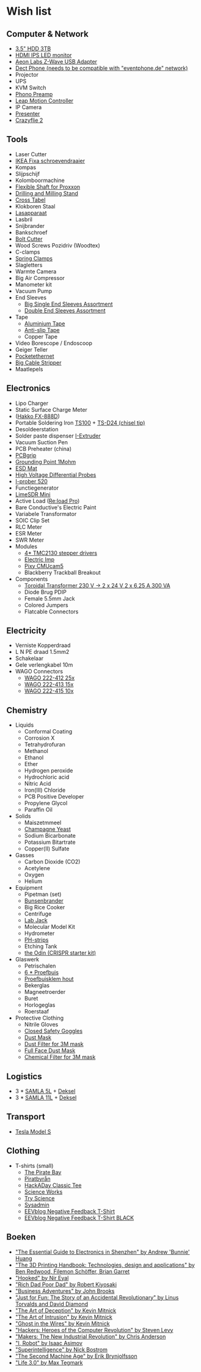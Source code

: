 Wish list
=========

Computer & Network
------------------
- [3.5" HDD 3TB](http://www.alternate.be/Seagate/Desktop-HDD-3-TB-harde-schijf/html/product/965387?tk=7&lk=6074)
- [HDMI IPS LED monitor](http://www.computerstore.be/category/123675/monitoren.html?723=8221,10972&95912=83435&92=74414&3764=11523)
- [Aeon Labs Z-Wave USB Adapter](https://www.kiwi-electronics.nl/aeon-labs-z-wave-usb-adapter-met-batterij-z-stick-series-2?gclid=CjwKEAjw-IOwBRD1wrTC27fSjFISJABUDZ17Q4bu3Ypk0OOYo12X3emB-fJBo_45BJjTr1wvIMCaPRoC78Tw_wcB)
- [Dect Phone (needs to be compatible with "eventphone.de" network)](http://www.eventphone.de/wiki/index.php/DECT_Phone_Compatibility_List)
- Projector
- UPS
- KVM Switch
- [Phono Preamp](http://www.conrad.be/ce/nl/product/943642/Vivanco-versterker-zwart?ref=searchDetail)
- [Leap Motion Controller](http://store-eur.leapmotion.com/)
- IP Camera
- [Presenter](https://tweakers.net/pricewatch/300943/logitech-r400-wireless-presenter.html)
- [Crazyflie 2](https://www.antratek.be/crazyflie-2-nano-quadcopter)

Tools
-----
- Laser Cutter
- [IKEA Fixa schroevendraaier](http://www.ikea.com/be/nl/catalog/products/20214199/)
- Kompas
- Slijpschijf
- Kolomboormachine
- [Flexible Shaft for Proxxon](http://www.conrad.be/ce/nl/product/826203/Proxxon-Micromot-110FB-flexibele-as-28-622/SHOP_AREA_37387)
- [Drilling and Milling Stand](http://www.conrad.be/ce/nl/product/826064/Boor-en-freesbank-BFB-2000-Proxxon-Micromot-20-000?ref=searchDetail)
- [Cross Tabel](http://www.conrad.be/ce/nl/product/826095/Proxxon-Micromot-KT-150-20-150-Kruistafel/?ref=bundles&rt=bundles&rb=1)
- Klokboren Staal
- [Lasapparaat](http://www.conrad.be/ce/nl/product/821135/Einhell-1546040-Lasstroom-55-160-A-Diameter-elektrode-2-4-mm)
- Lasbril
- Snijbrander
- Bankschroef
- [Bolt Cutter](http://www.conrad.be/ce/nl/product/816609/Kniptang-Knipex-71-72-610-Knipex-71-72-610?ref=list)
- Wood Screws Pozidriv (Woodtex)
- C-clamps
- [Spring Clamps](http://www.conrad.be/ce/nl/product/468324/FZ-60-Veerklem-Wolfcraft-3631000)
- Slagletters
- Warmte Camera
- Big Air Compressor
- Manometer kit
- Vacuum Pump
- End Sleeves
    - [Big Single End Sleeves Assortment](http://www.conrad.be/ce/nl/product/737030/Conrad-737030-Adereindhuls-assortiment-05-mm-10-mm-Oranje-Wit-Geel-Rood-Blauw-Groen-Zwart-Wit-2700-stuks/?ref=detview1&rt=detview1&rb=1)
    - [Double End Sleeves Assortment](http://www.conrad.be/ce/nl/product/739873/Conrad-93014c620-Dubbel-adereindhulzen-assortiment-075-mm-25-mm-Wit-Geel-Rood-Blauw-200-stuks?ref=list)
- Tape
    - [Aluminium Tape](http://www.conrad.be/ce/nl/product/545738/3M-1436F-Zacht-aluminium-tape-l-x-b-50-m-x-50-mm-Zilver-Aluminium-Inhoud-1-rollen?ref=searchDetail)
    - [Anti-slip Tape](http://www.conrad.be/ce/nl/product/545411/Conrad-Antislipband-l-x-b-10-m-x-50-mm-Zwart-PVC-Inhoud-1-rollen?ref=list)
    - Copper Tape
- Video Borescope / Endoscoop
- Geiger Teller
- [Pocketethernet](http://pockethernet.com/)
- [Big Cable Stripper](http://www.conrad.be/ce/nl/product/1216144/CK-Stripper-Armouslice-12-tot-36-mm-SWA-kabels-T2250?ref=searchDetail)
- Maatlepels

Electronics
-----------
- Lipo Charger
- Static Surface Charge Meter
- ([Hakko FX-888D](http://www.batterfly.com/shop/hakko_fx-888d?gclid=Cj0KEQjw75yxBRD78uqEnuG-5vcBEiQAQbaxSO2nWifkuYwvIPIYgtHW8KWX9PL9C2OzzYKqlNxlTs0aAj498P8HAQ))
- Portable Soldering Iron [TS100](https://www.aliexpress.com/wholesale?catId=0&initiative_id=SB_20170731112906&SearchText=TS100) + [TS-D24 (chisel tip)](https://www.aliexpress.com/wholesale?catId=0&initiative_id=SB_20170731113300&SearchText=TS-D24)
- Desoldeerstation
- Solder paste dispenser [I-Extruder](https://www.i-extruder.com/en/i-extruder-dispenser/2-i-extruder-solder-paste-dispenser.html)
- Vacuum Suction Pen
- PCB Preheater (china)
- [PCBgrip](https://pcbgrip.com/)
- [Grounding Point 1Mohm](http://www.conrad.be/ce/nl/product/189441/Aardingsbox-BJZ-C-197-2542-Veiligheidsweerstand-1-M?ref=list)
- [ESD Mat](http://www.conrad.be/ce/nl/product/1268311/Conrad-l-x-b-119-cm-x-59-cm-Grijs-Zwart?ref=list)
- [High Voltage Differential Probes](http://www.eevblog.com/product/hvp70/)
- [I-prober 520](http://www.aimtti.com/product-category/current-probes/aim-i-prober-520)
- Functiegenerator
- [LimeSDR Mini](https://www.crowdsupply.com/lime-micro/limesdr-mini)
- Active Load ([Re:load Pro](https://www.tindie.com/products/arachnidlabs/reload-pro/))
- Bare Conductive's Electric Paint
- Variabele Transformator
- SOIC Clip Set
- RLC Meter
- ESR Meter
- SWR Meter
- Modules
    - [4* TMC2130 stepper drivers](https://www.aliexpress.com/wholesale?catId=0&initiative_id=SB_20180102105714&SearchText=tmc2130)
    - [Electric Imp](http://www.adafruit.com/products/1129)
    - [Pixy CMUcam5](http://www.adafruit.com/product/1906)
    - Blackberry Trackball Breakout
- Components
    - [Toroidal Transformer 230 V -> 2 x 24 V 2 x 6,25 A 300 VA](http://www.conrad.be/ce/nl/product/710215/Ringkern-veiligheids-en-scheidingstransformator-230-V-2-x-24-V-2-x-625-A-300-VA-Block?ref=list)
    - Diode Brug PDIP
    - Female 5.5mm Jack
    - Colored Jumpers
    - Flatcable Connectors

Electricity
-----------
- Verniste Kopperdraad
- L N PE draad 1.5mm2
- Schakelaar
- Gele verlengkabel 10m
- WAGO Connectors
    - [WAGO 222-412 25x](http://www.conrad.be/ce/nl/product/730024/WAGO-222-412-Verbindingsklem-flexibel-008-4-mm-massief-008-25-mm-Aantal-polen-2-Inhoud-25-stuks-Grijs-Oranje?ref=list)
    - [WAGO 222-413 15x](http://www.conrad.be/ce/nl/product/730187/WAGO-222-413-Verbindingsklem-flexibel-008-4-mm-massief-008-25-mm-Aantal-polen-3-Inhoud-15-stuks-Grijs-Oranje?ref=list)
    - [WAGO 222-415 10x](http://www.conrad.be/ce/nl/product/730201/WAGO-222-415-Verbindingsklem-flexibel-008-4-mm-massief-008-25-mm-Aantal-polen-5-Inhoud-10-stuks-Grijs-Oranje?ref=list)

Chemistry
---------
- Liquids
    - Conformal Coating
    - Corrosion X
    - Tetrahydrofuran
    - Methanol
    - Ethanol
    - Ether
    - Hydrogen peroxide
    - Hydrochloric acid
    - Nitric Acid
    - Iron(III) Chloride
    - PCB Positive Developer
    - Propylene Glycol
    - Paraffin Oil
- Solids
    - Maiszetmmeel
    - [Champagne Yeast](https://www.brouwland.com/nl/onze-producten/wijnbereiding/gisten/korrelgisten-kitzinger/d/korrelgist-kitz-champagne-vr-50-l)
    - Sodium Bicarbonate
    - Potassium Bitartrate
    - Copper(II) Sulfate
- Gasses
    - Carbon Dioxide (CO2)
    - Acetylene
    - Oxygen
    - Helium
- Equipment
    - Pipetman (set)
    - [Bunsenbrander](https://www.brouwland.com/nl/onze-producten/meten-labo/glaswerk/distillatie-apparatuur/d/bunsenbrander-propaan-butaan)
    - Big Rice Cooker
    - Centrifuge
    - [Lab Jack](https://www.aliexpress.com/w/wholesale-lab-jack.html?spm=2114.search0104.0.0.A2PyJG&site=glo&groupsort=1&SortType=total_tranpro_desc&g=y&SearchText=lab+jack)
    - Molecular Model Kit
    - Hydrometer
    - [PH-strips](https://www.brouwland.com/nl/onze-producten/meten-labo/ph-meting/d/ph-papier-1-12-universeel-20-strips)
    - Etching Tank
    - [the Odin (CRISPR starter kit)](http://www.the-odin.com/diy-crispr-kit/)
- Glaswerk
    - Petrischalen
    - [6 * Proefbuis](https://www.brouwland.com/nl/onze-producten/meten-labo/glaswerk/proefbuizen-en-toebehoren/d/proefbuis-160x16-mm-schroefdop)
    - [Proefbuisklem hout](https://www.brouwland.com/nl/onze-producten/meten-labo/glaswerk/proefbuizen-en-toebehoren/d/proefbuisklem-hout)
    - Bekerglas
    - Magneetroerder
    - Buret
    - Horlogeglas
    - Roerstaaf
- Protective Clothing
    - Nitrile Gloves
    - [Closed Safety Goggles](http://www.conrad.be/ce/nl/product/888279/3M-goggles-2890SA-DE272934089?ref=list)
    - [Dust Mask](http://www.conrad.be/ce/nl/product/831216/3M-6200M-3M-Halfmasker-6200-M-Filterklassebeschermingsgraad-Afhankelijk-van-het-filter-1-stuks)
    - [Dust Filter for 3M mask](http://www.conrad.be/ce/nl/product/831229/3M-7100015050-Inlegfilter-2125-Filterklassebeschermingsgraad-P2-10-paar)
    - [Full Face Dust Mask](http://www.conrad.be/ce/nl/product/831217/3M-3M-Maskerfilter-6800-M-6800M-1-stuks)
    - [Chemical Filter for 3M mask](http://www.conrad.be/ce/nl/product/831223/3M-6059-Gas-en-combifilter-Filterklassebeschermingsgraad-ABEK1-4-paar)

Logistics
---------
- 3 * [SAMLA 5L](http://www.ikea.com/be/nl/catalog/products/S49871676/#/S49871676) +	[Deksel](http://www.ikea.com/be/nl/catalog/products/10110300/)
- 3 * [SAMLA 11L](http://www.ikea.com/be/nl/catalog/products/S49871676/#/S59903016)	+ [Deksel](http://www.ikea.com/be/nl/catalog/products/50110299/#/50206329)

Transport
---------
- [Tesla Model S](http://www.teslamotors.com/models)

Clothing
--------
- T-shirts (small)
    - [The Pirate Bay](http://www.bytelove.com/the-pirate-bay-premium-bamboo/a-4547/)
    - [Piratbyrån](http://www.bytelove.com/piratbyran-premium-bamboo/a-3606/)
    - [HackADay Classic Tee](http://store.hackaday.com/products/hackaday-classic-tee)
    - [Science Works](http://shop.xkcd.com/products/science-works)
    - [Try Science](http://shop.xkcd.com/products/try-science)
    - [Sysadmin](http://shop.xkcd.com/products/sysadmin)
    - [EEVblog Negative Feedback T-Shirt](https://teespring.com/negativefeedbackAsh)
    - [EEVblog Negative Feedback T-Shirt BLACK](https://teespring.com/nl/NegativeFeedbackBlack)

Boeken
------
- ["The Essential Guide to Electronics in Shenzhen" by Andrew 'Bunnie' Huang](https://www.adafruit.com/product/3189)
- ["The 3D Printing Handbook: Technologies, design and applications" by Ben Redwood, Filemon Schöffer, Brian Garret](https://www.bol.com/nl/p/the-3d-printing-handbook-technologies-design-and-applications/9200000082228285/)
- ["Hooked" by Nir Eyal](https://www.bol.com/nl/p/hooked/9200000028456583)
- ["Rich Dad Poor Dad" by Robert Kiyosaki](https://www.bol.com/nl/p/rich-dad-poor-dad/1001004011061350)
- ["Business Adventures" by John Brooks](http://www.bol.com/nl/p/business-adventures/9200000031172284)
- ["Just for Fun: The Story of an Accidental Revolutionary" by Linus Torvalds and David Diamond](http://www.bol.com/nl/p/just-for-fun/1001004001678032)
- ["The Art of Deception" by Kevin Mitnick](http://www.bol.com/nl/p/the-art-of-deception/1001004001981570)
- ["The Art of Intrusion" by Kevin Mitnick](http://www.bol.com/nl/p/the-art-of-intrusion/1001004002641987)
- ["Ghost in the Wires" by Kevin Mitnick](http://www.bol.com/nl/p/ghost-in-the-wires/1001004011831776)
- ["Hackers: Heroes of the Computer Revolution" by Steven Levy](http://www.bol.com/nl/p/hackers/1001004009811146)
- ["Makers: The New Industrial Revolution" by Chris Anderson](http://www.bol.com/nl/p/makers/9200000008949971)
- ["I, Robot" by Isaac Asimov](http://www.bol.com/nl/p/i-robot/9200000013322521)
- ["Superintelligence" by Nick Bostrom](https://www.bol.com/nl/p/superintelligence/9200000035845425)
- ["The Second Machine Age" by Erik Brynjolfsson](https://www.bol.com/nl/p/the-second-machine-age-work-progress-and-prosperity-in-a-time-of-brilliant-technologies/9200000034957993)
- ["Life 3.0" by Max Tegmark](https://www.bol.com/nl/p/life-3-0/9200000075399379)
